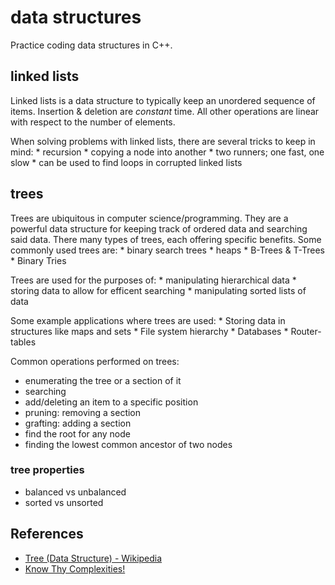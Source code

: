 # data structures
Practice coding data structures in C++.

## linked lists
Linked lists is a data structure to typically keep an unordered sequence of
items. Insertion & deletion are *constant* time. All other operations are linear
with respect to the number of elements.

When solving problems with linked lists, there are several tricks to keep in
mind:
    * recursion
    * copying a node into another
    * two runners; one fast, one slow
        * can be used to find loops in corrupted linked lists

## trees
Trees are ubiquitous in computer science/programming. They are a powerful data
structure for keeping track of ordered data and searching said data. There many
types of trees, each offering specific benefits. Some commonly used trees are:
    * binary search trees
    * heaps
    * B-Trees & T-Trees
    * Binary Tries

Trees are used for the purposes of:
    * manipulating hierarchical data
    * storing data to allow for efficent searching
    * manipulating sorted lists of data

Some example applications where trees are used:
    * Storing data in structures like maps and sets
    * File system hierarchy
    * Databases
    * Router-tables

Common operations performed on trees:
* enumerating the tree or a section of it
* searching
* add/deleting an item to a specific position
* pruning: removing a section
* grafting: adding a section
* find the root for any node
* finding the lowest common ancestor of two nodes

### tree properties
* balanced vs unbalanced
* sorted vs unsorted

## References
* [Tree (Data Structure) - Wikipedia](https://en.wikipedia.org/wiki/Tree_(data_structure))
* [Know Thy Complexities!](http://bigocheatsheet.com)
